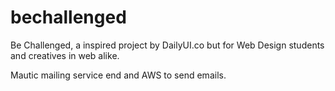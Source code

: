# bechallenged
Be Challenged, a inspired project by DailyUI.co but for Web Design students and creatives in web alike. 

Mautic mailing service end and AWS to send emails.
